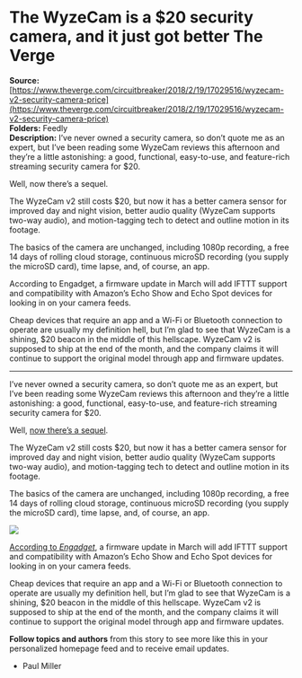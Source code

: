 # The WyzeCam is a $20 security camera, and it just got better The Verge

**Source:** [https://www.theverge.com/circuitbreaker/2018/2/19/17029516/wyzecam-v2-security-camera-price](https://www.theverge.com/circuitbreaker/2018/2/19/17029516/wyzecam-v2-security-camera-price)  
**Folders:** Feedly  
**Description:** I’ve never owned a security camera, so don’t quote me as an expert, but I’ve been reading some WyzeCam reviews this afternoon and they’re a little astonishing: a good, functional, easy-to-use, and feature-rich streaming security camera for $20.

Well, now there’s a sequel.

The WyzeCam v2 still costs $20, but now it has a better camera sensor for improved day and night vision, better audio quality (WyzeCam supports two-way audio), and motion-tagging tech to detect and outline motion in its footage.

The basics of the camera are unchanged, including 1080p recording, a free 14 days of rolling cloud storage, continuous microSD recording (you supply the microSD card), time lapse, and, of course, an app.

According to Engadget, a firmware update in March will add IFTTT support and compatibility with Amazon’s Echo Show and Echo Spot devices for looking in on your camera feeds.

Cheap devices that require an app and a Wi-Fi or Bluetooth connection to operate are usually my definition hell, but I’m glad to see that WyzeCam is a shining, $20 beacon in the middle of this hellscape. WyzeCam v2 is supposed to ship at the end of the month, and the company claims it will continue to support the original model through app and firmware updates.


---

<div><div><p>I’ve never owned a security camera, so don’t quote me as an expert, but I’ve been reading some WyzeCam reviews this afternoon and they’re a little astonishing: a good, functional, easy-to-use, and feature-rich streaming security camera for $20.</p></div><div><p>Well, <a href="https://go.skimresources.com/?id=1025X1701640&amp;xs=1&amp;url=https%3A%2F%2Fwww.wyzecam.com%2Fproduct%2Fwyze-cam-v2%2F">now there’s a sequel</a>.</p></div><div><p>The WyzeCam v2 still costs $20, but now it has a better camera sensor for improved day and night vision, better audio quality (WyzeCam supports two-way audio), and motion-tagging tech to detect and outline motion in its footage.</p></div><div><p>The basics of the camera are unchanged, including 1080p recording, a free 14 days of rolling cloud storage, continuous microSD recording (you supply the microSD card), time lapse, and, of course, an app.</p></div><div><div><div><div><div><div><a href="https://platform.theverge.com/wp-content/uploads/sites/2/chorus/uploads/chorus_asset/file/10257795/Desktop_motion_detection_finals_comp_e1508791954454.jpg?quality=90&amp;strip=all&amp;crop=0,0,100,100"><img src="https://platform.theverge.com/wp-content/uploads/sites/2/chorus/uploads/chorus_asset/file/10257795/Desktop_motion_detection_finals_comp_e1508791954454.jpg?quality=90&amp;strip=all&amp;crop=0%2C0%2C100%2C100&amp;w=1080"></a></div></div></div></div></div></div><div><p><a href="https://www.engadget.com/2018/02/19/wyzecam-2-smarter-still-20-bucks/">According to <em>Engadget</em></a>, a firmware update in March will add IFTTT support and compatibility with Amazon’s Echo Show and Echo Spot devices for looking in on your camera feeds.</p></div><div><p>Cheap devices that require an app and a Wi-Fi or Bluetooth connection to operate are usually my definition hell, but I’m glad to see that WyzeCam is a shining, $20 beacon in the middle of this hellscape. WyzeCam v2 is supposed to ship at the end of the month, and the company claims it will continue to support the original model through app and firmware updates.</p></div><div><span><strong>Follow topics and authors</strong> from this story to see more like this in your personalized homepage feed and to receive email updates.</span><ul><li><span><span><span>Paul Miller</span></span></span></li></ul></div></div>